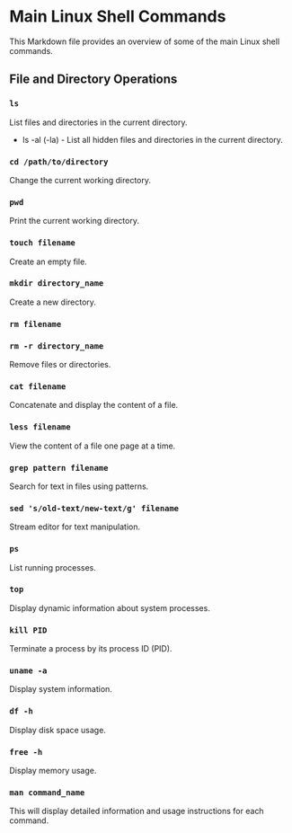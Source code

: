 # Main Linux Shell Commands

This Markdown file provides an overview of some of the main Linux shell commands.

## File and Directory Operations

### `ls`
List files and directories in the current directory.

- ls -al (-la) - List all hidden files and directories in the current directory.

### `cd /path/to/directory`
Change the current working directory.

### `pwd`
Print the current working directory.

### `touch filename`
Create an empty file.

### `mkdir directory_name`
Create a new directory.

### `rm filename`
### `rm -r directory_name`
Remove files or directories.

### `cat filename`
Concatenate and display the content of a file.

### `less filename`
View the content of a file one page at a time.

### `grep pattern filename`
Search for text in files using patterns.

### `sed 's/old-text/new-text/g' filename`
Stream editor for text manipulation.

### `ps`
List running processes.

### `top`
Display dynamic information about system processes.

### `kill PID`
Terminate a process by its process ID (PID).

### `uname -a`
Display system information.

### `df -h`
Display disk space usage.

### `free -h`
Display memory usage.

### `man command_name`
This will display detailed information and usage instructions for each command.
